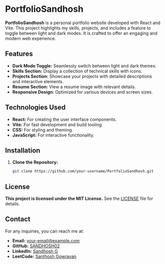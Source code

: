 # PortfolioSandhosh

**PortfolioSandhosh** is a personal portfolio website developed with React and Vite. This project highlights my skills, projects, and includes a feature to toggle between light and dark modes. It is crafted to offer an engaging and modern web experience.

## Features

- **Dark Mode Toggle:** Seamlessly switch between light and dark themes.
- **Skills Section:** Display a collection of technical skills with icons.
- **Projects Section:** Showcase your projects with detailed descriptions and interactive elements.
- **Resume Section:** View a resume image with relevant details.
- **Responsive Design:** Optimized for various devices and screen sizes.

## Technologies Used

- **React:** For creating the user interface components.
- **Vite:** For fast development and build tooling.
- **CSS:** For styling and theming.
- **JavaScript:** For interactive functionality.

## Installation

1. **Clone the Repository:**

   ```bash
   git clone https://github.com/your-username/PortfolioSandhosh.git
## License

**This project is licensed under the MIT License.** See the [LICENSE](LICENSE) file for details.

## Contact

For any inquiries, you can reach me at:

- **Email:** your-email@example.com
- **GitHub:** [SANDHOSH02](https://github.com/SANDHOSH02)
- **LinkedIn:** [Sandhosh G](https://www.linkedin.com/in/sandhosh-g-884b7b279)
- **LeetCode:** [Santhosh Gowravan](https://leetcode.com/u/santhoshgowravan/)
